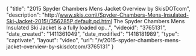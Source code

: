 {
    "title": "2015 Spyder Chambers Mens Jacket Overview by SkisDOTcom",
    "description": "http:\/\/www.skis.com\/Spyder-Chambers-Mens-Insulated-Ski-Jacket-2015\/356285P,default,pd.html The Spyder Chambers Mens Insulated Ski Jacket is a fully loaded op...",
    "videoid": "3765131",
    "date_created": "1411361049",
    "date_modified": "1418181989",
    "type": "captivate",
    "layout": "video",
    "url": "\/v\/2015-spyder-chambers-mens-jacket-overview-by-skisdotcom\/3765131"
}